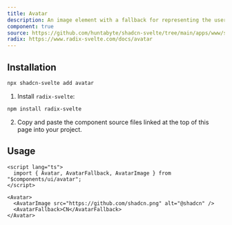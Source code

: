```yaml
---
title: Avatar
description: An image element with a fallback for representing the user.
component: true
source: https://github.com/huntabyte/shadcn-svelte/tree/main/apps/www/src/lib/components/ui/avatar
radix: https://www.radix-svelte.com/docs/avatar
---
```


<script>
  import { AvatarDemo, ComponentExample, ManualInstall } from '$lib/components/docs';
</script>

<ComponentExample src="src/lib/components/docs/examples/avatar/AvatarDemo.svelte">

<div slot="example">
<AvatarDemo />
</div>

</ComponentExample>

## Installation

```bash
npx shadcn-svelte add avatar
```

<ManualInstall>

1. Install `radix-svelte`:

```bash
npm install radix-svelte
```

2. Copy and paste the component source files linked at the top of this page into your project.

</ManualInstall>

## Usage

```svelte
<script lang="ts">
  import { Avatar, AvatarFallback, AvatarImage } from "$components/ui/avatar";
</script>
```

```svelte
<Avatar>
  <AvatarImage src="https://github.com/shadcn.png" alt="@shadcn" />
  <AvatarFallback>CN</AvatarFallback>
</Avatar>
```
